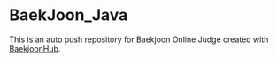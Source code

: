 # BaekJoon_Java
This is an auto push repository for Baekjoon Online Judge created with [BaekjoonHub](https://github.com/BaekjoonHub/BaekjoonHub).
